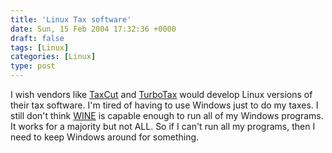 ```yaml
---
title: 'Linux Tax software'
date: Sun, 15 Feb 2004 17:32:36 +0000
draft: false
tags: [Linux]
categories: [Linux]
type: post
---
```


I wish vendors like [TaxCut](http://www.taxcut.com/) and [TurboTax](http://www.turbotax.com/) would develop Linux versions of their tax software. I'm tired of having to use Windows just to do my taxes. I still don't think [WINE](http://www.winehq.com) is capable enough to run all of my Windows programs. It works for a majority but not ALL. So if I can't run all my programs, then I need to keep Windows around for something.